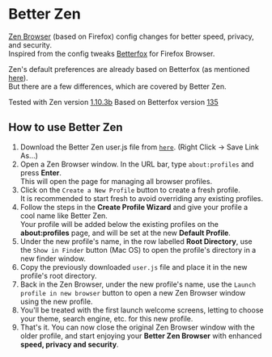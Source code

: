 # Better Zen
[Zen Browser](https://zen-browser.app/) (based on Firefox) config changes for better speed, privacy, and security.  
Inspired from the config tweaks [Betterfox](https://github.com/yokoffing/Betterfox) for Firefox Browser.

Zen's default preferences are already based on Betterfox (as mentioned [here](https://github.com/zen-browser/desktop?tab=readme-ov-file#third-party-code)).  
But there are a few differences, which are covered by Better Zen.

Tested with Zen version [1.10.3b](https://github.com/zen-browser/desktop/releases/tag/1.10.3b)
Based on Betterfox version [135](https://github.com/yokoffing/Betterfox/releases/tag/135.0)

## How to use Better Zen
1. Download the Better Zen user.js file from [`here`](https://github.com/Codextor/better-zen/raw/main/better-zen/user.js). (Right Click -> Save Link As...)
2. Open a Zen Browser window. In the URL bar, type `about:profiles` and press **Enter**.  
This will open the page for managing all browser profiles.
3. Click on the `Create a New Profile` button to create a fresh profile.  
It is recommended to start fresh to avoid overriding any existing profiles.
4. Follow the steps in the **Create Profile Wizard** and give your profile a cool name like Better Zen.  
Your profile will be added below the existing profiles on the **about:profiles** page, and will be set at the new **Default Profile**.
5. Under the new profile's name, in the row labelled **Root Directory**, use the `Show in Finder` button (Mac OS) to open the profile's directory in a new finder window.
6. Copy the previously downloaded `user.js` file and place it in the new profile's root directory.
7. Back in the Zen Browser, under the new profile's name, use the `Launch profile in new browser` button to open a new Zen Browser window using the new profile.
8. You'll be treated with the first launch welcome screens, letting to choose your theme, search engine, etc. for this new profile.
9. That's it. You can now close the original Zen Browser window with the older profile, and start enjoying your **Better Zen Browser** with enhanced **speed, privacy and security**.
